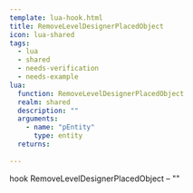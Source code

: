 ```yaml
---
template: lua-hook.html
title: RemoveLevelDesignerPlacedObject
icon: lua-shared
tags:
  - lua
  - shared
  - needs-verification
  - needs-example
lua:
  function: RemoveLevelDesignerPlacedObject
  realm: shared
  description: ""
  arguments:
    - name: "pEntity"
      type: entity
  returns:
    
---
```


<div class="lua__search__keywords">
hook RemoveLevelDesignerPlacedObject &#x2013; ""
</div>
